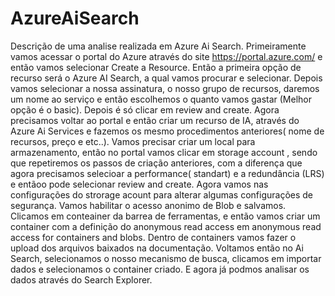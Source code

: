 # AzureAiSearch
Descrição de uma analise realizada em Azure Ai Search.
Primeiramente vamos acessar o portal do Azure através do site https://portal.azure.com/ e então vamos selecionar Create a Resource.
Então a primeira opção de recurso será o Azure AI Search, a qual vamos procurar e selecionar. Depois vamos selecionar a nossa assinatura, o nosso grupo de recursos, daremos um nome ao serviço e então escolhemos o quanto vamos gastar (Melhor opção é o basic).
Depois é só clicar em review and create.
Agora precisamos voltar ao portal e então criar um recurso de IA, através do Azure Ai Services e fazemos os mesmo procedimentos anteriores( nome de recursos, preço e etc..).
Vamos precisar criar um local para armazenamento, então no portal vamos clicar em storage account , sendo que repetiremos os passos de criação anteriores, com a diferença que agora precisamos selecioar a performance( standart) e a redundância (LRS) e entãoo pode selecionar review and create.
Agora vamos nas configurações do strorage acount para alterar algumas configurações de segurança. Vamos habilitar o acesso anonimo de Blob e salvamos.
Clicamos em conteainer da barrea de ferramentas, e então vamos criar um container com a definição do anonymous read access em  anonymous read access for containers and blobs.
Dentro de containers vamos fazer o upload dos arquivos baixados na documentação.
Voltamos então no Ai Search, selecionamos o nosso mecanismo de busca, clicamos em importar dados e selecionamos o container criado.
E agora já podmos analisar os dados através do Search Explorer.
